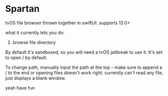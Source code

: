 # Spartan
tvOS file browser thrown together in swiftUI. supports 13.0+

what it currently lets you do:

1. browse file directory

By default it's sandboxed, so you will need a tvOS jailbreak to use it. It's set to open / by default.

To change path, manually input the path at the top - make sure to append a / to the end or opening files doesn't work right. currently can't read any file, just displays a blank window.

yeah have fun
